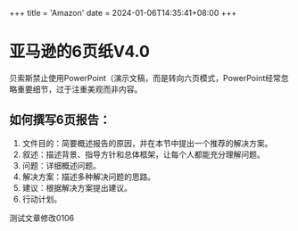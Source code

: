 +++
title = 'Amazon'
date = 2024-01-06T14:35:41+08:00
+++
# 亚马逊的6页纸V4.0

贝索斯禁止使用PowerPoint（演示文稿，而是转向六页模式，PowerPoint经常忽略重要细节，过于注重美观而非内容。  

## 如何撰写6页报告：  
1. 文件目的：简要概述报告的原因，并在本节中提出一个推荐的解决方案。 
2. 叙述：描述背景、指导方针和总体框架，让每个人都能充分理解问题。  
3. 问题：详细概述问题。  
4. 解决方案：描述多种解决问题的思路。  
5. 建议：根据解决方案提出建议。  
6. 行动计划。

测试文章修改0106